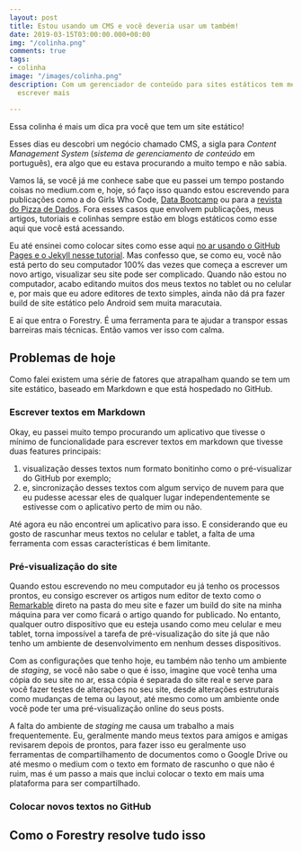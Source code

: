 ```yaml
---
layout: post
title: Estou usando um CMS e você deveria usar um também!
date: 2019-03-15T03:00:00.000+00:00
img: "/colinha.png"
comments: true
tags:
- colinha
image: "/images/colinha.png"
description: Com um gerenciador de conteúdo para sites estáticos tem me ajudado a
  escrever mais

---
```

Essa colinha é mais um dica pra você que tem um site estático!

Esses dias eu descobri um negócio chamado CMS, a sigla para _Content Management System_ (_sistema de gerenciamento de conteúdo_ em português), era algo que eu estava procurando a muito tempo e não sabia.

Vamos lá, se você já me conhece sabe que eu passei um tempo postando coisas no medium.com e, hoje, só faço isso quando estou escrevendo para publicações como a do Girls Who Code, [Data Bootcamp](https://medium.com/databootcamp) ou para a [revista do Pizza de Dados](https://medium.com/pizzadedados). Fora esses casos que envolvem publicações, meus artigos, tutoriais e colinhas sempre estão em blogs estáticos como esse aqui que você está acessando.

Eu até ensinei como colocar sites como esse aqui [no ar usando o GitHub Pages e o Jekyll nesse tutorial](jtemporal.com/do-tema-ao-ar/). Mas confesso que, se como eu, você não está perto do seu computador 100% das vezes que começa a escrever um novo artigo, visualizar seu site pode ser complicado. Quando não estou no computador, acabo editando muitos dos meus textos no tablet ou no celular e, por mais que eu adore editores de texto simples, ainda não dá pra fazer build de site estático pelo Android sem muita maracutaia.

E aí que entra o Forestry. É uma ferramenta para te ajudar a transpor essas barreiras mais técnicas. Então vamos ver isso com calma.

## Problemas de hoje

Como falei existem uma série de fatores que atrapalham quando se tem um site estático, baseado em Markdown e que está hospedado no GitHub.

### Escrever textos em Markdown

Okay, eu passei muito tempo procurando um aplicativo que tivesse o mínimo de funcionalidade para escrever textos em markdown que tivesse duas features principais:

1. visualização desses textos num formato bonitinho como o pré-visualizar do GitHub por exemplo;
2. e, sincronização desses textos com algum serviço de nuvem para que eu pudesse acessar eles de qualquer lugar independentemente se estivesse com o aplicativo perto de mim ou não.

Até agora eu não encontrei um aplicativo para isso. E considerando que eu gosto de rascunhar meus textos no celular e tablet, a falta de uma ferramenta com essas características é bem limitante.

### Pré-visualização do site

Quando estou escrevendo no meu computador eu já tenho os processos prontos, eu consigo escrever os artigos num editor de texto como o [Remarkable](https://remarkableapp.github.io/) direto na pasta do meu site e fazer um build do site na minha máquina para ver como ficará o artigo quando for publicado. No entanto, qualquer outro dispositivo que eu esteja usando como meu celular e meu tablet, torna impossível a tarefa de pré-visualização do site já que não tenho um ambiente de desenvolvimento em nenhum desses dispositivos.

Com as configurações que tenho hoje, eu também não tenho um ambiente de _staging_, se você não sabe o que é isso, imagine que você tenha uma cópia do seu site no ar, essa cópia é separada do site real e serve para você fazer testes de alterações no seu site, desde alterações estruturais como mudanças de tema ou layout, até mesmo como um ambiente onde você pode ter uma pré-visualização online do seus posts.

A falta do ambiente de _staging_ me causa um trabalho a mais frequentemente. Eu, geralmente mando meus textos para amigos e amigas revisarem depois de prontos, para fazer isso eu geralmente uso ferramentas de compartilhamento de documentos como o Google Drive ou até mesmo o medium com o texto em formato de rascunho o que não é ruim, mas é um passo a mais que inclui colocar o texto em mais uma plataforma para ser compartilhado.

### Colocar novos textos no GitHub

## Como o Forestry  resolve tudo isso